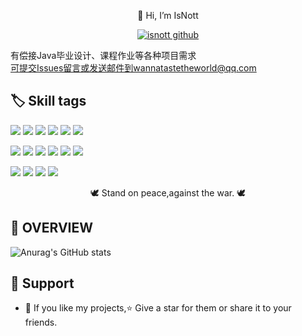 <p align=center>👋 Hi, I’m IsNott</p>
 <p align="center">
   <a href="https://vbr.nathanchung.dev/badge?page_id=isnott.isnott"> <img alt="isnott github" src="https://vbr.nathanchung.dev/badge?page_id=isnott.isnott"> </a>
 </p>

有偿接Java毕业设计、课程作业等各种项目需求<br>
可提交Issues留言或发送邮件到wannatastetheworld@qq.com<br>
<!-- -   💻 Junior Full Stack Developer
-   ☁ Current working on My simple minecraft server.
-   ☕ Base on Java Language
-   📬 Reach me at: isnott1028@outlook.com
-   🎮 Minecraft game fans.
-->

## 🏷️ Skill tags
![](https://img.shields.io/badge/Java-blue?logo=java)
![](https://img.shields.io/badge/Python-blue?logo=python)
![](https://img.shields.io/badge/Javascript-blue?logo=javascript)
![](https://img.shields.io/badge/Typescript-blue?logo=typescript)
![](https://img.shields.io/badge/Css-blue?logo=css3)
![](https://img.shields.io/badge/Html-blue?logo=html5)

![](https://img.shields.io/badge/Spring-blue?logo=spring)
![](https://img.shields.io/badge/SpringBoot-blue?logo=springboot)
![](https://img.shields.io/badge/SpringCloud-blue?logo=springcloud)
![](https://img.shields.io/badge/React.js-blue?logo=react)
![](https://img.shields.io/badge/Vue.js-blue?logo=vue.js)
![](https://img.shields.io/badge/Next.js-blue?logo=next.js)

![](https://img.shields.io/badge/PostgreSQL-blue?logo=postgreSQL)
![](https://img.shields.io/badge/Mysql-blue?logo=mysql)
![](https://img.shields.io/badge/Redis-blue?logo=redis)
![](https://img.shields.io/badge/linux-blue?logo=linux)

<p align="center">🕊 Stand on peace,against the war. 🕊 
</p>


## 🤖 OVERVIEW

![Anurag's GitHub stats](https://github-readme-stats.vercel.app/api?username=isnott&show_icons=true&theme=dracula)

## 🤝 Support
- 🧡 If you like my projects,⭐ Give a star for them or share it to your friends.
<!-- - 👨🏻‍💻 Cooperate some awesome project with me.
- 👨‍🚀 Contributions,🙋‍♂️ Issues, ➕ Create some features PR.
-->



